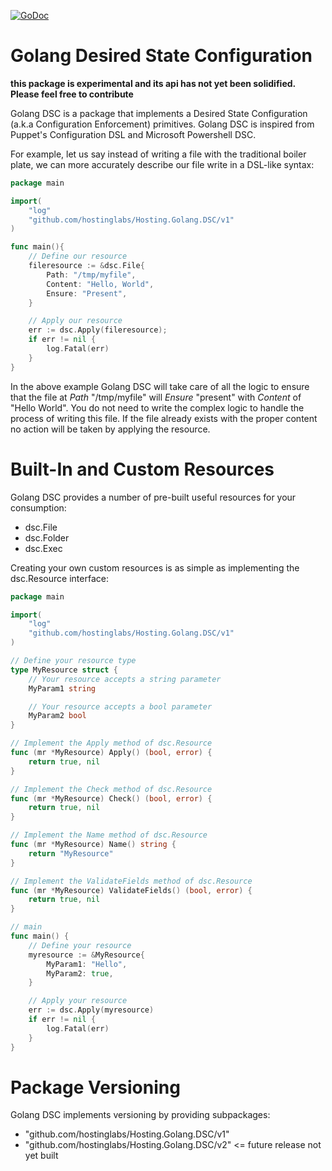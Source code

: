[![GoDoc](https://godoc.org/github.com/golang/gddo?status.svg)](https://godoc.org/github.com/HOSTINGLabs/Hosting.Golang.DSC/v1)

# Golang Desired State Configuration

**this package is experimental and its api has not yet been solidified. Please feel free to contribute**

Golang DSC is a package that implements a Desired State Configuration (a.k.a Configuration Enforcement) primitives. Golang DSC is inspired from Puppet's Configuration DSL and Microsoft Powershell DSC.

For example, let us say instead of writing a file with the traditional boiler plate, we can more accurately describe our file write in a DSL-like syntax:

```go
package main

import(
    "log"
    "github.com/hostinglabs/Hosting.Golang.DSC/v1"
)

func main(){
    // Define our resource
    fileresource := &dsc.File{
        Path: "/tmp/myfile",
        Content: "Hello, World",
        Ensure: "Present",
    }

    // Apply our resource
    err := dsc.Apply(fileresource);
    if err != nil {
        log.Fatal(err)
    }
}
```

In the above example Golang DSC will take care of all the logic to ensure that the file at _Path_ "/tmp/myfile" will _Ensure_ "present" with _Content_ of "Hello World". You do not need to write the complex logic to handle the process of writing this file. If the file already exists with the proper content no action will be taken by applying the resource.

# Built-In and Custom Resources

Golang DSC provides a number of pre-built useful resources for your consumption:

* dsc.File
* dsc.Folder
* dsc.Exec

Creating your own custom resources is as simple as implementing the dsc.Resource interface:

```go
package main

import(
    "log"
    "github.com/hostinglabs/Hosting.Golang.DSC/v1"
)

// Define your resource type
type MyResource struct {
    // Your resource accepts a string parameter
    MyParam1 string

    // Your resource accepts a bool parameter
    MyParam2 bool
}

// Implement the Apply method of dsc.Resource
func (mr *MyResource) Apply() (bool, error) {
    return true, nil
}

// Implement the Check method of dsc.Resource
func (mr *MyResource) Check() (bool, error) {
    return true, nil
}

// Implement the Name method of dsc.Resource
func (mr *MyResource) Name() string {
    return "MyResource"
}

// Implement the ValidateFields method of dsc.Resource
func (mr *MyResource) ValidateFields() (bool, error) {
    return true, nil
}

// main
func main() {
    // Define your resource
    myresource := &MyResource{
        MyParam1: "Hello",
        MyParam2: true,
    }

    // Apply your resource
    err := dsc.Apply(myresource)
    if err != nil {
        log.Fatal(err)
    }
}
```

# Package Versioning

Golang DSC implements versioning by providing subpackages:

* "github.com/hostinglabs/Hosting.Golang.DSC/v1"
* "github.com/hostinglabs/Hosting.Golang.DSC/v2"  <= future release not yet built
